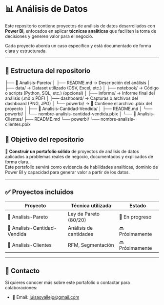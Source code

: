 # 📊 Análisis de Datos

Este repositorio contiene proyectos de análisis de datos desarrollados con **Power BI**, 
enfocados en aplicar **técnicas analíticas** que faciliten la toma de decisiones y generen valor para el negocio.

Cada proyecto aborda un caso específico y está documentado de forma clara y estructurada.

---

## 📁 Estructura del repositorio

├── 📁 Analisis-Pareto/
│   ├── README.md          → Descripción del análisis
│   ├── data/              → Dataset utilizado (CSV, Excel, etc.)
│   ├── notebook/          → Código o scripts (Python, SQL, etc.) (opcional)
│   ├── informe/           → Informe final del análisis (.md o PDF)
│   ├── dashboard/         → Capturas o archivos del dashboard (PNG, JPG)
│   └── powerbi/           → 📂 Contiene el archivo .pbix del proyecto
│
├── 📁 Analisis-Cantidad-Vendida/
│   ├── README.md
│   └── powerbi/
│       └── nombre-analisis-cantidad-vendida.pbix
│
└── 📁 Analisis-Clientes/
    ├── README.md
    └── powerbi/
        └── nombre-analisis-clientes.pbix


## 🚀 Objetivo del repositorio

📌 **Construir un portafolio sólido** de proyectos de análisis de datos aplicados a problemas reales de negocio, documentados y explicados de forma clara.  
Este portafolio servirá como evidencia de habilidades analíticas, dominio de Power BI y capacidad para generar valor a partir de los datos.

---

## ✅ Proyectos incluidos

| Proyecto                     | Técnica utilizada           | Estado      |
|------------------------------|-----------------------------|-------------|
| 📂 Analisis-Pareto           | Ley de Pareto (80/20)       | 🔄 En progreso  |
| 📂 Analisis-Cantidad-Vendida | Análisis de cantidades      | 🔜 Próximamente |
| 📂 Analisis-Clientes         | RFM, Segmentación           | 🔜 Próximamente |

---

## 🔗 Contacto

Si quieres conocer más sobre este portafolio o contactar para colaboraciones:

- 📧 Email: luisaovallejo@gmail.com
